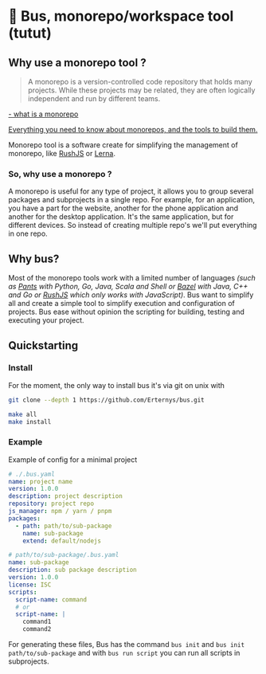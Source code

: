 # 🚌 Bus, monorepo/workspace tool (tutut)

## Why use a monorepo tool ?

> A monorepo is a version-controlled code repository that holds many projects. While these projects may be related, they are often logically independent and run by different teams.

[- what is a monorepo](https://semaphoreci.com/blog/what-is-monorepo)

[Everything you need to know about monorepos, and the tools to build them.](https://monorepo.tools/)

Monorepo tool is a software create for simplifying the management of monorepo, like [RushJS](https://github.com/microsoft/rushstack) or [Lerna](https://github.com/lerna/lerna).

### So, why use a monorepo ?

A monorepo is useful for any type of project, it allows you to group several packages and subprojects in a single repo. For example, for an application, you have a part for the website, another for the phone application and another for the desktop application. It's the same application, but for different devices. So instead of creating multiple repo's we'll put everything in one repo.

## Why bus?

Most of the monorepo tools work with a limited number of languages *(such as [Pants](https://github.com/pantsbuild/pants) with Python, Go, Java, Scala and Shell or [Bazel](https://github.com/bazelbuild/bazel/) with Java, C++ and Go or [RushJS](https://github.com/microsoft/rushstack) which only works with JavaScript)*. Bus want to simplify all and create a simple tool to simplify execution and configuration of projects. Bus ease without opinion the scripting for building, testing and executing your project.

## Quickstarting

### Install 

For the moment, the only way to install bus it's via git on unix with

```bash
git clone --depth 1 https://github.com/Erternys/bus.git

make all
make install
```

### Example

Example of config for a minimal project

```yml
# ./.bus.yaml
name: project name
version: 1.0.0
description: project description
repository: project repo
js_manager: npm / yarn / pnpm
packages:
  - path: path/to/sub-package
    name: sub-package
    extend: default/nodejs
```

```yml
# path/to/sub-package/.bus.yaml
name: sub-package
description: sub package description
version: 1.0.0
license: ISC
scripts: 
  script-name: command
  # or
  script-name: |
    command1
    command2
```

For generating these files, Bus has the command `bus init` and `bus init path/to/sub-package` and with `bus run script` you can run all scripts in subprojects.

